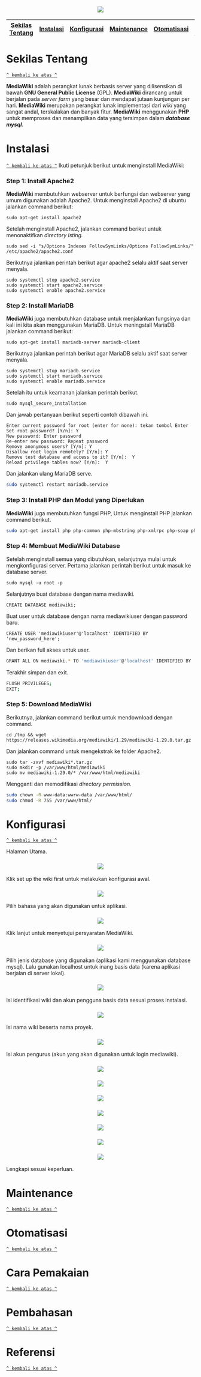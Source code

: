 <h1 align="center"><img src="https://upload.wikimedia.org/wikipedia/en/0/0f/MediaWiki_logo_reworked_embroidery.jpg"></h1>

[Sekilas Tentang](#sekilas-tentang) | [Instalasi](#instalasi) | [Konfigurasi](#konfigurasi) | [Maintenance](#maintenance) | [Otomatisasi](#otomatisasi) | [Cara Pemakaian](#cara-pemakaian) | [Pembahasan](#pembahasan) | [Referensi](#referensi)
:---:|:---:|:---:|:---:|:---:|:---:|:---:|:---:

# Sekilas Tentang
[`^ kembali ke atas ^`](#)

**MediaWiki** adalah perangkat lunak berbasis server yang dilisensikan di bawah **GNU General Public License** (GPL). **MediaWiki** dirancang untuk berjalan pada *server farm* yang besar dan mendapat jutaan kunjungan per hari. **MediaWiki** merupakan perangkat lunak implementasi dari *wiki* yang sangat andal, terskalakan dan banyak fitur. **MediaWiki** menggunakan **PHP** untuk memproses dan menampilkan data yang tersimpan dalam ***database mysql***.

# Instalasi
[`^ kembali ke atas ^`](#)
Ikuti petunjuk berikut untuk menginstall MediaWiki:

### Step 1: Install Apache2

**MediaWiki** membutuhkan webserver untuk berfungsi dan webserver yang umum digunakan adalah Apache2. Untuk menginstall Apache2 di ubuntu jalankan command berikut:

```
sudo apt-get install apache2
```

Setelah menginstall Apache2, jalankan command berikut untuk menonaktifkan *directory lsting.*

```
sudo sed -i "s/Options Indexes FollowSymLinks/Options FollowSymLinks/" /etc/apache2/apache2.conf
```

Berikutnya jalankan perintah berikut agar apache2 selalu aktif saat server menyala.

```
sudo systemctl stop apache2.service
sudo systemctl start apache2.service
sudo systemctl enable apache2.service
```

### Step 2: Install MariaDB

**MediaWiki** juga membutuhkan database untuk menjalankan fungsinya dan kali ini kita akan menggunakan MariaDB. Untuk meningstall MariaDB jalankan command berikut:

```
sudo apt-get install mariadb-server mariadb-client
```

Berikutnya jalankan perintah berikut agar MariaDB selalu aktif saat server menyala.

```
sudo systemctl stop mariadb.service
sudo systemctl start mariadb.service
sudo systemctl enable mariadb.service
````

Setelah itu untuk keamanan jalankan perintah berikut.

```
sudo mysql_secure_installation
```

Dan jawab pertanyaan berikut seperti contoh dibawah ini.

```
Enter current password for root (enter for none): tekan tombol Enter
Set root password? [Y/n]: Y
New password: Enter password
Re-enter new password: Repeat password
Remove anonymous users? [Y/n]: Y
Disallow root login remotely? [Y/n]: Y
Remove test database and access to it? [Y/n]:  Y
Reload privilege tables now? [Y/n]:  Y
```

Dan jalankan ulang MariaDB serve.

```bash
sudo systemctl restart mariadb.service
```

### Step 3: Install PHP dan Modul yang Diperlukan

**MediaWiki** juga membutuhkan fungsi PHP, Untuk menginstall PHP jalankan command berikut.

```bash
sudo apt-get install php php-common php-mbstring php-xmlrpc php-soap php-gd php-xml php-intl php-mysql php-cli php-mcrypt php-ldap php-zip php-curl
```

### Step 4: Membuat MediaWiki Database

Setelah menginstall semua yang dibutuhkan, selanjutnya mulai untuk mengkonfigurasi server. Pertama jalankan perintah berikut untuk masuk ke database server.

```
sudo mysql -u root -p
```

Selanjutnya buat database dengan nama mediawiki.

```
CREATE DATABASE mediawiki;
```

Buat user untuk database dengan nama mediawikiuser dengan password baru.

```
CREATE USER 'mediawikiuser'@'localhost' IDENTIFIED BY 'new_password_here';
```

Dan berikan full akses untuk user.

```bash
GRANT ALL ON mediawiki.* TO 'mediawikiuser'@'localhost' IDENTIFIED BY 'user_password_here' WITH GRANT OPTION;
```

Terakhir simpan dan exit.

```bash
FLUSH PRIVILEGES;
EXIT;
```

### Step 5: Download MediaWiki

Berikutnya, jalankan command berikut untuk mendownload dengan command.

```
cd /tmp && wget https://releases.wikimedia.org/mediawiki/1.29/mediawiki-1.29.0.tar.gz
```

Dan jalankan command untuk mengekstrak ke folder Apache2.

```
sudo tar -zxvf mediawiki*.tar.gz
sudo mkdir -p /var/www/html/mediawiki
sudo mv mediawiki-1.29.0/* /var/www/html/mediawiki
```

Mengganti dan memodifikasi *directory permission.*

```bash
sudo chown -R www-data:wwrw-data /var/www/html/
sudo chmod -R 755 /var/www/html/
```





# Konfigurasi
[`^ kembali ke atas ^`](#)

Halaman Utama.

<h3 align="center"><img src=”https://github.com/miqbals1649/mediaWiki/blob/master/Komdat/MW%201.PNG”></h3>

Klik set up the wiki first untuk melakukan konfigurasi awal.

<h3 align="center"><img src=”https://github.com/miqbals1649/mediaWiki/blob/master/Komdat/MW%202.PNG”></h3>

Pilih bahasa yang akan digunakan untuk aplikasi.

<h3 align="center"><img src=”https://github.com/miqbals1649/mediaWiki/blob/master/Komdat/MW%203.PNG”></h3>

Klik lanjut untuk menyetujui persyaratan MediaWiki.

<h3 align="center"><img src=”https://github.com/miqbals1649/mediaWiki/blob/master/Komdat/MW%204.PNG”></h3>

Pilih jenis database yang digunakan (aplikasi kami menggunakan database mysql). Lalu gunakan localhost untuk inang basis data (karena aplikasi berjalan di server lokal).

<h3 align="center"><img src=”https://github.com/miqbals1649/mediaWiki/blob/master/Komdat/MW%205.PNG”></h3>

Isi identifikasi wiki dan akun pengguna basis data sesuai proses instalasi.

<h3 align="center"><img src=”https://github.com/miqbals1649/mediaWiki/blob/master/Komdat/MW%206.PNG”></h3>

Isi nama wiki beserta nama proyek.

<h3 align="center"><img src=”https://github.com/miqbals1649/mediaWiki/blob/master/Komdat/MW%207.PNG”></h3>

Isi akun pengurus (akun yang akan digunakan untuk login mediawiki).

<h3 align="center"><img src=”https://github.com/miqbals1649/mediaWiki/blob/master/Komdat/MW%208.PNG”></h3>
<h3 align="center"><img src=”https://github.com/miqbals1649/mediaWiki/blob/master/Komdat/MW%209.PNG”></h3>
<h3 align="center"><img src=”https://github.com/miqbals1649/mediaWiki/blob/master/Komdat/MW%209.PNG”></h3>
<h3 align="center"><img src=”https://github.com/miqbals1649/mediaWiki/blob/master/Komdat/MW%210.PNG”></h3>
<h3 align="center"><img src=”https://github.com/miqbals1649/mediaWiki/blob/master/Komdat/MW%211.PNG”></h3>
<h3 align="center"><img src=”https://github.com/miqbals1649/mediaWiki/blob/master/Komdat/MW%212.PNG”></h3>
<h3 align="center"><img src=”https://github.com/miqbals1649/mediaWiki/blob/master/Komdat/MW%213.PNG”></h3>

Lengkapi sesuai keperluan.



# Maintenance
[`^ kembali ke atas ^`](#)

# Otomatisasi
[`^ kembali ke atas ^`](#)

# Cara Pemakaian
[`^ kembali ke atas ^`](#)

# Pembahasan
[`^ kembali ke atas ^`](#)

# Referensi
[`^ kembali ke atas ^`](#)
